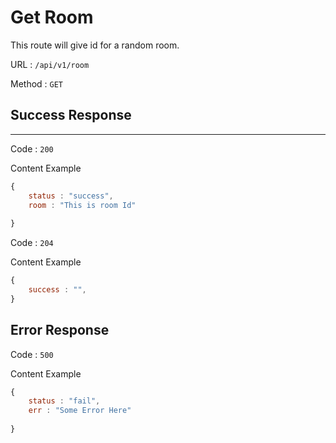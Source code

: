 # Get Room

This route will give id for a random room.

URL : `/api/v1/room`

Method : `GET`

## Success Response
---
Code : `200`

Content Example
```javascript
{
    status : "success",
    room : "This is room Id"
    
}
```
Code : `204`

Content Example
```javascript
{
    success : "",
}
```
## Error Response
Code : `500`

Content Example
```javascript
{
    status : "fail",
    err : "Some Error Here"
    
}
```

